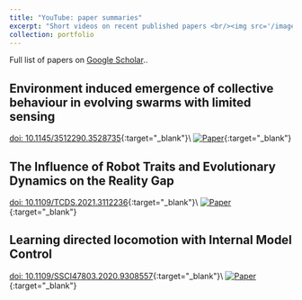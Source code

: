 ```yaml
---
title: "YouTube: paper summaries"
excerpt: "Short videos on recent published papers <br/><img src='/images/you_sum.jpg'>"
collection: portfolio
---
```

Full list of papers on <a href="https://scholar.google.com/citations?user=Xn9iFKsAAAAJ"> Google Scholar</a>..

Environment induced emergence of collective behaviour in evolving swarms with limited sensing
-
[doi: 10.1145/3512290.3528735](https://doi.org/10.1145/3512290.3528735){:target="_blank"}\\
[![Paper](https://img.youtube.com/vi/yhKFvpLa9iI/0.jpg)](https://www.youtube.com/watch?v=yhKFvpLa9iI){:target="_blank"}

The Influence of Robot Traits and Evolutionary Dynamics on the Reality Gap
-
[doi: 10.1109/TCDS.2021.3112236](https://doi.org/10.1109/TCDS.2021.3112236){:target="_blank"}\\
[![Paper](https://img.youtube.com/vi/spetUQIfPdM/0.jpg)](https://www.youtube.com/watch?v=spetUQIfPdM){:target="_blank"}

Learning directed locomotion with Internal Model Control
-
[doi: 10.1109/SSCI47803.2020.9308557](https://doi.org/10.1109/SSCI47803.2020.9308557){:target="_blank"}\\
[![Paper](https://img.youtube.com/vi/TgC0gHII7mg/0.jpg)](https://www.youtube.com/watch?v=TgC0gHII7mg){:target="_blank"}
